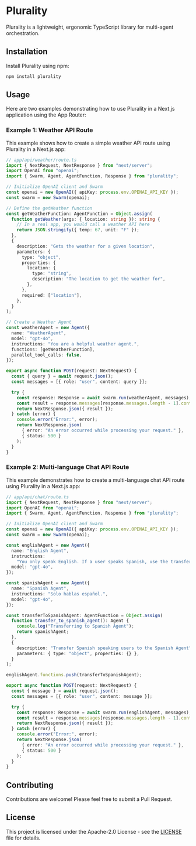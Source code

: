# Plurality

Plurality is a lightweight, ergonomic TypeScript library for multi-agent orchestration.

## Installation

Install Plurality using npm:

```bash
npm install plurality
```

## Usage

Here are two examples demonstrating how to use Plurality in a Next.js application using the App Router:

### Example 1: Weather API Route

This example shows how to create a simple weather API route using Plurality in a Next.js app:

```typescript
// app/api/weather/route.ts
import { NextRequest, NextResponse } from "next/server";
import OpenAI from "openai";
import { Swarm, Agent, AgentFunction, Response } from "plurality";

// Initialize OpenAI client and Swarm
const openai = new OpenAI({ apiKey: process.env.OPENAI_API_KEY });
const swarm = new Swarm(openai);

// Define the getWeather function
const getWeatherFunction: AgentFunction = Object.assign(
  function getWeather(args: { location: string }): string {
    // In a real app, you would call a weather API here
    return JSON.stringify({ temp: 67, unit: "F" });
  },
  {
    description: "Gets the weather for a given location",
    parameters: {
      type: "object",
      properties: {
        location: {
          type: "string",
          description: "The location to get the weather for",
        },
      },
      required: ["location"],
    },
  }
);

// Create a Weather Agent
const weatherAgent = new Agent({
  name: "WeatherAgent",
  model: "gpt-4o",
  instructions: "You are a helpful weather agent.",
  functions: [getWeatherFunction],
  parallel_tool_calls: false,
});

export async function POST(request: NextRequest) {
  const { query } = await request.json();
  const messages = [{ role: "user", content: query }];

  try {
    const response: Response = await swarm.run(weatherAgent, messages);
    const result = response.messages[response.messages.length - 1].content;
    return NextResponse.json({ result });
  } catch (error) {
    console.error("Error:", error);
    return NextResponse.json(
      { error: "An error occurred while processing your request." },
      { status: 500 }
    );
  }
}
```

### Example 2: Multi-language Chat API Route

This example demonstrates how to create a multi-language chat API route using Plurality in a Next.js app:

```typescript
// app/api/chat/route.ts
import { NextRequest, NextResponse } from "next/server";
import OpenAI from "openai";
import { Swarm, Agent, AgentFunction, Response } from "plurality";

// Initialize OpenAI client and Swarm
const openai = new OpenAI({ apiKey: process.env.OPENAI_API_KEY });
const swarm = new Swarm(openai);

const englishAgent = new Agent({
  name: "English Agent",
  instructions:
    "You only speak English. If a user speaks Spanish, use the transfer_to_spanish_agent function.",
  model: "gpt-4o",
});

const spanishAgent = new Agent({
  name: "Spanish Agent",
  instructions: "Solo hablas español.",
  model: "gpt-4o",
});

const transferToSpanishAgent: AgentFunction = Object.assign(
  function transfer_to_spanish_agent(): Agent {
    console.log("Transferring to Spanish Agent");
    return spanishAgent;
  },
  {
    description: "Transfer Spanish speaking users to the Spanish Agent",
    parameters: { type: "object", properties: {} },
  }
);

englishAgent.functions.push(transferToSpanishAgent);

export async function POST(request: NextRequest) {
  const { message } = await request.json();
  const messages = [{ role: "user", content: message }];

  try {
    const response: Response = await swarm.run(englishAgent, messages);
    const result = response.messages[response.messages.length - 1].content;
    return NextResponse.json({ result });
  } catch (error) {
    console.error("Error:", error);
    return NextResponse.json(
      { error: "An error occurred while processing your request." },
      { status: 500 }
    );
  }
}
```

## Contributing

Contributions are welcome! Please feel free to submit a Pull Request.

## License

This project is licensed under the Apache-2.0 License - see the [LICENSE](LICENSE) file for details.
